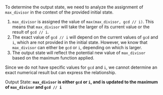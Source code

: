 To determine the output state, we need to analyze the assignment of `max_divisor` in the context of the provided initial state.

1. `max_divisor` is assigned the value of `max(max_divisor, gcd // i)`. This means that `max_divisor` will take the larger of its current value or the result of `gcd // i`.
2. The exact value of `gcd // i` will depend on the current values of `gcd` and `i`, which are not provided in the initial state. However, we know that `max_divisor` can either be `gcd` or `i`, depending on which is larger.
3. The output state will reflect the potential new value of `max_divisor` based on the maximum function applied.

Since we do not have specific values for `gcd` and `i`, we cannot determine an exact numerical result but can express the relationship.

Output State: **`max_divisor` is either `gcd` or `i`, and is updated to the maximum of `max_divisor` and `gcd // i`**